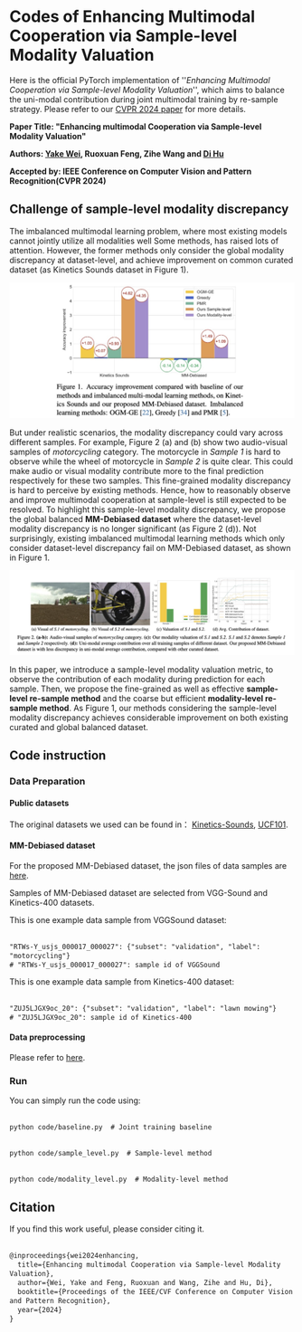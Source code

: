 # Codes of Enhancing Multimodal Cooperation via Sample-level Modality Valuation


Here is the official PyTorch implementation of ''*Enhancing Multimodal Cooperation via Sample-level Modality Valuation*'', which aims to balance the uni-modal contribution during joint multimodal training by re-sample strategy. Please refer to our [CVPR 2024 paper](https://arxiv.org/abs/2309.06255) for more details.

**Paper Title: "Enhancing multimodal Cooperation via Sample-level Modality Valuation"**

**Authors: [Yake Wei](https://echo0409.github.io/), Ruoxuan Feng, Zihe Wang and [Di Hu](https://dtaoo.github.io/index.html)**

**Accepted by: IEEE Conference on Computer Vision and Pattern Recognition(CVPR 2024)**



## Challenge of sample-level modality discrepancy

The imbalanced multimodal learning problem, where most existing models cannot jointly utilize all modalities well Some methods, has raised lots of attention. However, the former methods only consider the global modality discrepancy at dataset-level, and achieve improvement on common curated dataset (as Kinetics Sounds dataset in Figure 1). 


<div  align="center">    
<img src="pics/results.jpg",width ="20%" />
</div>

But under realistic scenarios, the modality discrepancy could vary across different samples. For example, Figure 2 (a) and (b) show two audio-visual samples of *motorcycling* category. The motorcycle in *Sample 1* is hard to observe while the wheel of motorcycle in *Sample 2* is quite clear.
This could make audio or visual modality contribute more to the final prediction respectively for these two samples. This fine-grained modality discrepancy is hard to perceive by existing methods. Hence, how to reasonably observe and improve multimodal cooperation at sample-level is still expected to be resolved. To highlight this sample-level modality discrepancy, we propose the global balanced **MM-Debiased dataset** where the dataset-level modality discrepancy is no longer significant (as Figure 2 (d)). Not surprisingly, existing imbalanced multimodal learning methods which only consider dataset-level discrepancy fail on MM-Debiased dataset, as shown in Figure 1. 


<div  align="center">    
<img src="pics/sample.jpg",width ="80%" />
</div>



In this paper, we introduce a sample-level modality valuation metric, to observe the contribution of each modality during prediction for each sample. Then, we propose the fine-grained as well as effective **sample-level re-sample method** and the coarse but efficient **modality-level re-sample method**. As Figure 1, our methods considering the sample-level modality discrepancy achieves considerable improvement on both existing curated and global balanced dataset.



## Code instruction

### Data Preparation
#### Public datasets
The original datasets we used can be found in：
[Kinetics-Sounds](https://github.com/cvdfoundation/kinetics-dataset),
[UCF101](https://www.crcv.ucf.edu/data/UCF101.php).

#### MM-Debiased dataset
For the proposed MM-Debiased dataset, the json files of data samples are [here](/MM-Debiased/MM-Debiased.json).

Samples of MM-Debiased dataset are selected from VGG-Sound and Kinetics-400 datasets.

This is one example data sample from VGGSound dataset:
<pre><code>
"RTWs-Y_usjs_000017_000027": {"subset": "validation", "label": "motorcycling"}
# "RTWs-Y_usjs_000017_000027": sample id of VGGSound
</code></pre>

This is one example data sample from Kinetics-400 dataset:
<pre><code>
"ZUJ5LJGX9oc_20": {"subset": "validation", "label": "lawn mowing"}
# "ZUJ5LJGX9oc_20": sample id of Kinetics-400
</code></pre>
#### Data preprocessing
Please refer to [here](https://github.com/GeWu-Lab/OGM-GE_CVPR2022).


### Run
You can simply run the code using:  
<pre><code>
python code/baseline.py  # Joint training baseline
</code></pre>
<pre><code>
python code/sample_level.py  # Sample-level method
</code></pre>
<pre><code>
python code/modality_level.py  # Modality-level method
</code></pre>

## Citation
If you find this work useful, please consider citing it.

<pre><code>
@inproceedings{wei2024enhancing,
  title={Enhancing multimodal Cooperation via Sample-level Modality Valuation},
  author={Wei, Yake and Feng, Ruoxuan and Wang, Zihe and Hu, Di},
  booktitle={Proceedings of the IEEE/CVF Conference on Computer Vision and Pattern Recognition},
  year={2024}
}
</code></pre>
